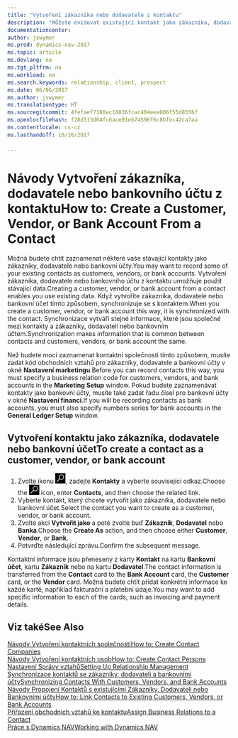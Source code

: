 ```yaml
---
title: "Vytvoření zákazníka nebo dodavatele z kontaktu"
description: "Můžete evidovat existující kontakt jako zákazníka, dodavatele nebo bankovní účet používající data specifikované obchodními vztahy."
documentationcenter: 
author: jswymer
ms.prod: dynamics-nav-2017
ms.topic: article
ms.devlang: na
ms.tgt_pltfrm: na
ms.workload: na
ms.search.keywords: relationship, client, prospect
ms.date: 06/06/2017
ms.author: jswymer
ms.translationtype: HT
ms.sourcegitcommit: 4fefaef7380ac10836fcac404eea006f55d8556f
ms.openlocfilehash: f28d313d64fc6ace01eb74596f6c8bfec42ca7aa
ms.contentlocale: cs-cz
ms.lasthandoff: 10/16/2017

---
```

# <a name="how-to-create-a-customer-vendor-or-bank-account-from-a-contact"></a><span data-ttu-id="9623b-103">Návody Vytvoření zákazníka, dodavatele nebo bankovního účtu z kontaktu</span><span class="sxs-lookup"><span data-stu-id="9623b-103">How to: Create a Customer, Vendor, or Bank Account From a Contact</span></span>
<span data-ttu-id="9623b-104">Možná budete chtít zaznamenat některé vaše stávající kontakty jako zákazníky, dodavatele nebo bankovní účty.</span><span class="sxs-lookup"><span data-stu-id="9623b-104">You may want to record some of your existing contacts as customers, vendors, or bank accounts.</span></span> <span data-ttu-id="9623b-105">Vytvoření zákazníka, dodavatele nebo bankovního účtu z kontaktu umožňuje použít stávající data.</span><span class="sxs-lookup"><span data-stu-id="9623b-105">Creating a customer, vendor, or bank account from a contact enables you use existing data.</span></span> <span data-ttu-id="9623b-106">Když vytvoříte zákazníka, dodavatele nebo bankovní účet tímto způsobem, synchronizuje se s kontaktem.</span><span class="sxs-lookup"><span data-stu-id="9623b-106">When you create a customer, vendor, or bank account this way, it is synchronized with the contact.</span></span> <span data-ttu-id="9623b-107">Synchronizace vytváří stejné informace, které jsou společné mezi kontakty a zákazníky, dodavateli nebo bankovním účtem.</span><span class="sxs-lookup"><span data-stu-id="9623b-107">Synchronization makes information that is common between contacts and customers, vendors, or bank account the same.</span></span>

<span data-ttu-id="9623b-108">Než budete moci zaznamenat kontaktní společnosti tímto způsobem, musíte zadat kód obchodních vztahů pro zákazníky, dodavatele a bankovní účty v okně **Nastavení marketingu**.</span><span class="sxs-lookup"><span data-stu-id="9623b-108">Before you can record contacts this way, you must specify a business relation code for customers, vendors, and bank accounts in the **Marketing Setup** window.</span></span> <span data-ttu-id="9623b-109">Pokud budete zaznamenávat kontakty jako bankovní účty, musíte také zadat řadu čísel pro bankovní účty v okně **Nastavení financí**.</span><span class="sxs-lookup"><span data-stu-id="9623b-109">If you will be recording contacts as bank accounts, you must also specify numbers series for bank accounts in the **General Ledger Setup** window.</span></span>

## <a name="to-create-a-contact-as-a-customer-vendor-or-bank-account"></a><span data-ttu-id="9623b-110">Vytvoření kontaktu jako zákazníka, dodavatele nebo bankovní účet</span><span class="sxs-lookup"><span data-stu-id="9623b-110">To create a contact as a customer, vendor, or bank account</span></span>
1. <span data-ttu-id="9623b-111">Zvolte ikonu ![Vyhledat stránku nebo sestavu](media/ui-search/search_small.png "Ikona Vyhledat stránku nebo sestavu"), zadejte **Kontakty** a vyberte související odkaz.</span><span class="sxs-lookup"><span data-stu-id="9623b-111">Choose the ![Search for Page or Report](media/ui-search/search_small.png "Search for Page or Report icon") icon, enter **Contacts**, and then choose the related link.</span></span>
2. <span data-ttu-id="9623b-112">Vyberte kontakt, který chcete vytvořit jako zákazníka, dodavatele nebo bankovní účet.</span><span class="sxs-lookup"><span data-stu-id="9623b-112">Select the contact you want to create as a customer, vendor, or bank account.</span></span>
3. <span data-ttu-id="9623b-113">Zvolte akci **Vytvořit jako** a poté zvolte buď **Zákazník**, **Dodavatel** nebo **Banka**.</span><span class="sxs-lookup"><span data-stu-id="9623b-113">Choose the **Create As** action, and then choose either **Customer**, **Vendor**, or **Bank**.</span></span>
4. <span data-ttu-id="9623b-114">Potvrďte následující zprávu.</span><span class="sxs-lookup"><span data-stu-id="9623b-114">Confirm the subsequent message.</span></span>

<span data-ttu-id="9623b-115">Kontaktní informace jsou přeneseny z karty **Kontakt** na kartu **Bankovní účet**, kartu **Zákazník** nebo na kartu **Dodavatel**.</span><span class="sxs-lookup"><span data-stu-id="9623b-115">The contact information is transferred from the **Contact** card to the **Bank Account** card, the **Customer** card, or the **Vendor** card.</span></span> <span data-ttu-id="9623b-116">Možná budete chtít přidat konkrétní informace ke každé kartě, například fakturační a platební údaje.</span><span class="sxs-lookup"><span data-stu-id="9623b-116">You may want to add specific information to each of the cards, such as invoicing and payment details.</span></span>

## <a name="see-also"></a><span data-ttu-id="9623b-117">Viz také</span><span class="sxs-lookup"><span data-stu-id="9623b-117">See Also</span></span>
[<span data-ttu-id="9623b-118">Návody Vytvoření kontaktních společností</span><span class="sxs-lookup"><span data-stu-id="9623b-118">How to: Create Contact Companies</span></span>](marketing-create-contact-companies.md)  
[<span data-ttu-id="9623b-119">Návody Vytvoření kontaktních osob</span><span class="sxs-lookup"><span data-stu-id="9623b-119">How to: Create Contact Persons</span></span>](marketing-create-contact-persons.md)  
[<span data-ttu-id="9623b-120">Nastavení Správy vztahů</span><span class="sxs-lookup"><span data-stu-id="9623b-120">Setting Up Relationship Management</span></span>](marketing-setup-marketing.md)  
[<span data-ttu-id="9623b-121">Synchronizace kontaktů se zákazníky, dodavateli a bankovními účty</span><span class="sxs-lookup"><span data-stu-id="9623b-121">Synchronizing Contacts With Customers, Vendors, and Bank Accounts</span></span>](marketing-synchronize-contacts-customers-vendors-bank-accounts.md)  
[<span data-ttu-id="9623b-122">Návody Propojení Kontaktů s existujícími Zákazníky, Dodavateli nebo Bankovními účty</span><span class="sxs-lookup"><span data-stu-id="9623b-122">How to: Link Contacts to Existing Customers, Vendors, or Bank Accounts</span></span>](marketing-how-link-contact.md)  
[<span data-ttu-id="9623b-123">Přiřazení obchodních vztahů ke kontaktu</span><span class="sxs-lookup"><span data-stu-id="9623b-123">Assign Business Relations to a Contact</span></span>](marketing-business-relations.md#AssignBusRelContact)  
[<span data-ttu-id="9623b-124">Práce s Dynamics NAV</span><span class="sxs-lookup"><span data-stu-id="9623b-124">Working with Dynamics NAV</span></span>](ui-work-product.md)

